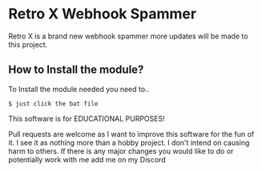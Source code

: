 # Retro X Webhook Spammer
Retro X is a brand new webhook spammer more updates will be made to this project. 

## How to Install the module?
To Install the module needed you need to..

```
$ just click the bat file
```

This software is for EDUCATIONAL PURPOSES!

Pull requests are welcome as I want to improve this software for the fun of it. I see it as nothing more than a hobby project. I don't intend on causing harm to others. If there is any major changes you would like to do
or potentially work with me add me on my Discord


